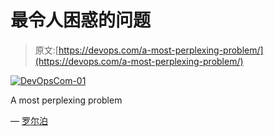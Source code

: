 # 最令人困惑的问题

> 原文:[https://devops.com/a-most-perplexing-problem/](https://devops.com/a-most-perplexing-problem/)

[![DevOpsCom-01](../Images/08369e83334bad8106d7f9d4553b95fa.png)](https://devops.com/wp-content/uploads/2015/10/DevOpsCom-01-e1445262532583.jpg)

A most perplexing problem

— [罗尔泊](https://devops.com/author/breselman/)
